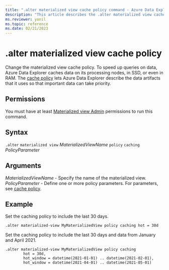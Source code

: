 ```yaml
---
title: ".alter materialized view cache policy command - Azure Data Explorer"
description: "This article describes the .alter materialized view cache policy command in Azure Data Explorer."
ms.reviewer: yonil
ms.topic: reference
ms.date: 02/21/2023
---
```

# .alter materialized view cache policy

Change the materialized view cache policy. To speed up queries on data, Azure Data Explorer caches data on its processing nodes, in SSD, or even in RAM. The [cache policy](cachepolicy.md) lets Azure Data Explorer describe the data artifacts that it uses so that important data can take priority.

## Permissions

You must have at least [Materialized view Admin](access-control/role-based-access-control.md) permissions to run this command.

## Syntax

`.alter` `materialized view` *MaterializedViewName* `policy` `caching` *PolicyParameter*

## Arguments

*MaterializedViewName* - Specify the name of the materialized view. 
*PolicyParameter* - Define one or more policy parameters. For parameters, see [cache policy](cachepolicy.md). 

## Example

Set the caching policy to include the last 30 days.

```kusto
.alter materialized-view MyMaterializedView policy caching hot = 30d
```

Set the caching policy to include the last 30 days and data from January and April 2021.

```kusto
.alter materialized-view MyMaterializedView policy caching 
        hot = 30d,
        hot_window = datetime(2021-01-01) .. datetime(2021-02-01),
        hot_window = datetime(2021-04-01) .. datetime(2021-05-01)
```
